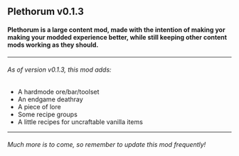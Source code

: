 ## Plethorum v0.1.3

#### Plethorum is a large content mod, made with the intention of making yor making your modded experience better, while still keeping other content mods working as they should.

---

###### As of version v0.1.3, this mod adds:

- A hardmode ore/bar/toolset
- An endgame deathray
- A piece of lore
- Some recipe groups
- A little recipes for uncraftable vanilla items

---

###### Much more is to come, so remember to update this mod frequently!